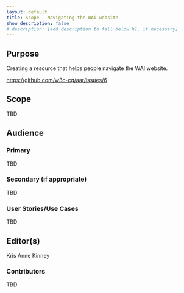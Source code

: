 ```yaml
---
layout: default
title: Scope - Navigating the WAI website
show_description: false
# description: [add description to fall below h1, if necessary]
---
```


## Purpose

Creating a resource that helps people navigate the WAI website.

https://github.com/w3c-cg/aar/issues/6

## Scope

TBD

## Audience

### Primary

TBD

### Secondary (if appropriate)

TBD

### User Stories/Use Cases

TBD

## Editor(s)

Kris Anne Kinney

### Contributors

TBD